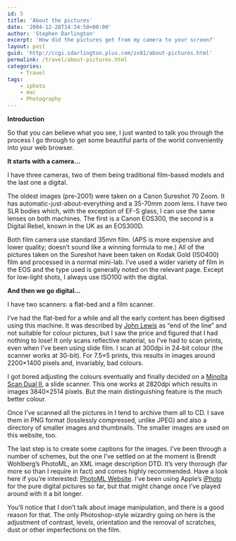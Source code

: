 ```yaml
---
id: 5
title: 'About the pictures'
date: '2004-12-28T14:34:50+00:00'
author: 'Stephen Darlington'
excerpt: 'How did the pictures get from my camera to your screen?'
layout: post
guid: 'http://ccgi.sdarlington.plus.com/zx81/about-pictures.html'
permalink: /travel/about-pictures.html
categories:
    - Travel
tags:
    - iphoto
    - mac
    - Photography
---
```


**Introduction**

So that you can believe what you see, I just wanted to talk you through the process I go through to get some beautiful parts of the world conveniently into your web browser.

**It starts with a camera…**

I have three cameras, two of them being traditional film-based models and the last one a digital.

The oldest images (pre-2001) were taken on a Canon Sureshot 70 Zoom. It has automatic-just-about-everything and a 35-70mm zoom lens. I have two SLR bodies which, with the exception of EF-S glass, I can use the same lenses on both machines. The first is a Canon EOS300, the second is a Digital Rebel, known in the UK as an EOS300D.

Both film camera use standard 35mm film. (APS is more expensive and lower quality; doesn’t sound like a winning formula to me.) All of the pictures taken on the Sureshot have been taken on Kodak Gold (ISO400) film and processed in a normal mini-lab. I’ve used a wider variety of film in the EOS and the type used is generally noted on the relevant page. Except for low-light shots, I always use ISO100 with the digital.

**And then we go digital…**

I have two scanners: a flat-bed and a film scanner.

I’ve had the flat-bed for a while and all the early content has been digitised using this machine. It was described by [John Lewis](http://www.johnlewis.com "John Lewis") as “end of the line” and not suitable for colour pictures, but I saw the price and figured that I had nothing to lose! It only scans reflective material, so I’ve had to scan prints, even when I’ve been using slide film. I scan at 300dpi in 24-bit colour (the scanner works at 30-bit). For 7.5×5 prints, this results in images around 2200×1400 pixels and, invariably, bad colours.

I got bored adjusting the colours eventually and finally decided on a [Minolta Scan Dual II](/computing/opinion/dualscanii.html "Minolta Dual Scan II Review"), a slide scanner. This one works at 2820dpi which results in images 3840×2514 pixels. But the main distinguishing feature is the much better colour.

Once I’ve scanned all the pictures in I tend to archive them all to CD. I save them in PNG format (losslessly compressed, unlike JPEG) and also a directory of smaller images and thumbnails. The smaller images are used on this website, too.

The last step is to create some captions for the images. I’ve been through a number of schemes, but the one I’ve settled on at the moment is Brendt Wohlberg’s PhotoML, an XML image description DTD. It’s very thorough (far more so than I require in fact) and comes highly recommended. Have a look here if you’re interested: [PhotoML Website](http://www.wohlberg.net/public/software/photo/photoml/ "PhotoML Website"). I’ve been using Apple’s [iPhoto](http://www.apple.com/uk/iphoto/ "Apple iPhoto") for the pure digital pictures so far, but that might change once I’ve played around with it a bit longer.

You’ll notice that I don’t talk about image manipulation, and there is a good reason for that. The only Photoshop-style wizardry going on here is the adjustment of contrast, levels, orientation and the removal of scratches, dust or other imperfections on the film.